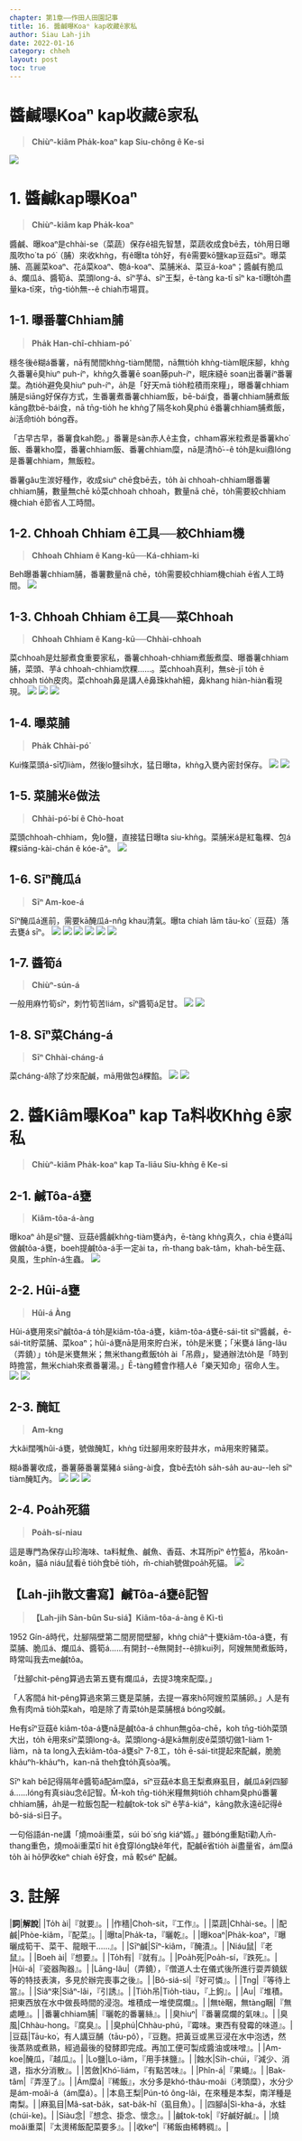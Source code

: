 ```yaml
---
chapter: 第1章——作田人田園記事
title: 16. 醬鹹曝Koaⁿ kap收藏ê家私
author: Siau Lah-jih
date: 2022-01-16
category: chheh
layout: post
toc: true
---
```


# 醬鹹曝Koaⁿ kap收藏ê家私
> **Chiùⁿ-kiâm Pha̍k-koaⁿ kap Siu-chông ê Ke-si**

![](../too5/05/5-25-1.甕仔.jpg)

# 1. 醬鹹kap曝Koaⁿ
> **Chiùⁿ-kiâm kap Pha̍k-koaⁿ**

醬鹹、曝koaⁿ是chhài-se（菜蔬）保存ê祖先智慧，菜蔬收成食bē去，to̍h用日曝風吹ho͘ ta pó͘（脯）來收khǹg，有ê曝ta to̍h好，有ê需要kō͘鹽kap豆菇sīⁿ。曝菜脯、高麗菜koaⁿ、花á菜koaⁿ、匏á-koaⁿ、菜脯米á、菜豆á-koaⁿ；醬鹹有脆瓜á、爛瓜á、醬筍á、菜頭long-á、sīⁿ芋á、sīⁿ王梨，ē-tàng ka-tī sīⁿ ka-tī曝to̍h盡量ka-tī來，tn̄g-tio̍h無--ê chiah市場買。

## 1-1. 曝番薯Chhiam脯
> **Pha̍k Han-chî-chhiam-pó͘**

穩冬後ê糊á番薯，nā有閒間khǹg-tiàm閒間，nā無tio̍h khǹg-tiàm眠床腳，khǹg久番薯ē臭hiuⁿ puh-íⁿ，khǹg久番薯ē soan藤puh-íⁿ，眠床縫ē soan出番薯íⁿ番薯葉。為tio̍h避免臭hiuⁿ puh-íⁿ，a̍h是「好天mā tio̍h粒積雨來糧」，曝番薯chhiam脯是siāng好保存方式，生番薯煮番薯chhiam飯，bē-bái食，番薯chhiam脯煮飯kāng款bē-bái食，nā tn̄g-tio̍h he khǹg了隔冬koh臭phú ê番薯chhiam脯煮飯，ài活命tio̍h bóng吞。

「古早古早，番薯食kah飽。」番薯是sàn赤人ê主食，chham寡米粒煮是番薯kho͘飯、番薯kho͘糜，番薯chhiam飯、番薯chhiam糜，nā是清hô͘--ê to̍h是kui鼎lóng是番薯chhiam，無飯粒。

番薯gâu生湠好種作，收成siuⁿ chē食bē去，to̍h ài chhoah-chhiam曝番薯chhiam脯，數量無chē kō͘菜chhoah chhoah，數量nā chē，to̍h需要絞chhiam機chiah ē節省人工時間。

## 1-2. Chhoah Chhiam ê工具──絞Chhiam機
>**Chhoah Chhiam ê Kang-kū──Ká-chhiam-ki**

Beh曝番薯chhiam脯，番薯數量nā chē，to̍h需要絞chhiam機chiah ē省人工時間。
![](../too5/05/5-18-1.番薯簽機.jpg)

## 1-3. Chhoah Chhiam ê工具──菜Chhoah
>**Chhoah Chhiam ê Kang-kū──Chhài-chhoah**

菜chhoah是灶腳煮食重要家私，番薯chhoah-chhiam煮飯煮糜、曝番薯chhiam脯，菜頭、芋á chhoah-chhiam炊粿……。菜chhoah真利，無sè-jī to̍h ē chhoah tio̍h皮肉。菜chhoah鼻是講人ê鼻珠khah細，鼻khang hiàn-hiàn看現現。
![](../too5/05/5-19-1.菜剉.jpg)
![](../too5/05/5-19-2.菜剉.jpg)
![](../too5/05/5-19-3.菜剉.jpg)

## 1-4. 曝菜脯
> **Pha̍k Chhài-pó͘**

Kui條菜頭á-sī切liàm，然後lo鹽si̍h水，猛日曝ta，khǹg入甕內密封保存。
![](../too5/05/5-22-1.菜脯條.jpg)
![](../too5/05/5-22-3.老菜脯.jpg)

## 1-5. 菜脯米ê做法
> **Chhài-pó͘-bí ê Chò-hoat**

菜頭chhoah-chhiam，免lo鹽，直接猛日曝ta siu-khǹg。菜脯米á是紅龜粿、包á粿siāng-kài-chán ê kóe-āⁿ。
![](../too5/05/5-22-2.菜脯米仔.jpg)

## 1-6. Sīⁿ醃瓜á
> **Sīⁿ Am-koe-á**

Sīⁿ醃瓜á進前，需要kā醃瓜á-nn̂g khau清氣。曝ta chiah lām tāu-ko͘（豆菇）落去甕á sīⁿ。
![](../too5/05/5-21-1.醃瓜仔.jpg)
![](../too5/05/5-21-2.醃瓜仔.jpg)
![](../too5/05/5-21-3.醃瓜仔.jpg)
![](../too5/05/5-21-4.豆菇.jpg)
![](../too5/05/5-21-5.醃瓜仔.jpg)
![](../too5/05/5-21-6.醃瓜仔.jpg)

## 1-7. 醬筍á
> **Chiùⁿ-sún-á**

一般用麻竹筍sīⁿ，刺竹筍苦liám，sīⁿ醬筍á足甘。
![](../too5/05/5-23-1.醬筍仔.jpg)
![](../too5/05/5-23-2.醬筍仔.jpg)

## 1-8. Sīⁿ菜Cháng-á
> **Sīⁿ Chhài-cháng-á**

菜cháng-á除了炒來配鹹，mā用做包á粿餡。
![](../too5/05/5-24-1.菜總仔.jpg)
![](../too5/05/5-24-2.菜總仔.jpg)

# 2. 醬Kiâm曝Koaⁿ kap Ta料收Khǹg ê家私
> **Chiùⁿ-kiâm Pha̍k-koaⁿ kap Ta-liāu Siu-khǹg ê Ke-si**

## 2-1. 鹹Tôa-á甕
> **Kiâm-tôa-á-àng**

曝koaⁿ a̍h是sīⁿ鹽、豆菇ê醬鹹khǹg-tiàm甕á內，ē-tàng khǹg真久，chia ê甕á叫做鹹tôa-á甕，boeh提鹹tôa-á手一定ài ta，m̄-thang bak-tâm，khah-bē生菇、臭風，生phîn-á生蟲。
![](../too5/05/5-25-1.甕仔.jpg)

## 2-2. Hûi-á甕
> **Hûi-á Àng**

Hûi-á甕用來sīⁿ鹹tôa-á to̍h是kiâm-tôa-á甕，kiâm-tôa-á甕ē-sái-tit sīⁿ醬鹹，ē-sái-tit貯菜脯、菜koaⁿ；hûi-á甕nā是用來貯白米，to̍h是米甕；「米甕á lāng-lâu（弄鐃）」to̍h是米甕無米；無米thang煮飯to̍h ài「吊鼎」，變通辦法to̍h是「時到時擔當，無米chiah來煮番薯湯。」Ē-tàng體會作穡人ê「樂天知命」宿命人生。
![](../too5/05/5-11-1.甕仔.jpg)
![](../too5/05/5-11-2.甕仔.jpg)

## 2-3. 醃缸
> **Am-kng**

大kâi闊嘴hûi-á甕，號做醃缸，khǹg tī灶腳用來貯鼓井水，mā用來貯豬菜。

糊á番薯收成，番薯藤番薯葉豬á siāng-ài食，食bē去to̍h sa̍h-sa̍h au-au--leh sīⁿ tiàm醃缸內。
![](../too5/05/5-26-1.醃缸舂臼.jpg)
![](../too5/05/5-26-2.醃缸.jpg)
![](../too5/05/5-26-3.醃缸.jpg)

## 2-4. Poa̍h死貓
> **Poa̍h-sí-niau**

這是專門為保存山珍海味、ta料魷魚、鹹魚、香菇、木耳所pīⁿ ê竹籃á，吊koân-koân，貓á niáu鼠看ē tio̍h食bē tio̍h，m̄-chiah號做poa̍h死貓。
![](../too5/05/5-10-1.跋死貓.jpg)

## 【Lah-jih散文書寫】鹹Tôa-á甕ê記智
> **【Lah-jih Sàn-bûn Su-siá】Kiâm-tôa-á-àng ê Kì-tì**

1952 Gín-á時代，灶腳隔壁第二間房間壁腳，khǹg chiâⁿ十甕kiâm-tôa-á甕，有菜脯、脆瓜á、爛瓜á、醬筍á……有開封--ê無開封--ê排kui列，阿嫂無閒煮飯時，時常叫我去me鹹tôa。

「灶腳chit-pêng算過去第五甕有爛瓜á，去提3塊來配糜。」

「人客間á hit-pêng算過來第三甕是菜脯，去提一寡來hō͘阿嫂煎菜脯卵。」人是有魚有肉mā tio̍h菜kah，咱是除了青菜to̍h是菜脯根á bóng咬鹹。

He有sīⁿ豆菇ê kiâm-tôa-á甕nā是鹹tôa-á chhun無gōa-chē，koh tn̄g-tio̍h菜頭大出，to̍h ē用來sīⁿ菜頭long-á。菜頭long-á是kā無削皮ê菜頭切做1-liàm 1-liàm，nà ta long入去kiâm-tôa-á甕sīⁿ 7-8工，to̍h ē-sái-tit提起來配鹹，脆脆kha̍uⁿh-kha̍uⁿh，kan-nā theh食to̍h真sòa嘴。

Sīⁿ kah bē記得隔年ê醬筍á配ám糜á，sīⁿ豆菇ê本島王梨煮麻虱目，鹹瓜á剁四腳á……lóng有真siàu念ê記智。M̄-koh tn̄g-tio̍h米糧無夠tio̍h chham臭phú番薯chhiam脯，a̍h是一粒飯包配一粒鹹tok-tok sīⁿ ê芋á-kiáⁿ，kāng款永遠ē記得ê bô-siá-sì日子。

一句俗語án-ne講「燒moâi重菜，súi bó͘ sńg kiáⁿ婿。」雖bóng重點tī勸人m̄-thang重色，燒moâi重菜tī hit ê食穿lóng缺ê年代，配鹹ē省tio̍h ài盡量省，ám糜á to̍h ài hō͘伊收keⁿ chiah ē好食，mā 較séⁿ 配鹹。

# 3. 註解

|**詞**|**解說**|
 |To̍h ài|『就要』。|
 |作穡|Choh-sit，『工作』。|
 |菜蔬|Chhài-se。|
 |配鹹|Phòe-kiâm，『配菜』。|
 |曝ta|Pha̍k-ta，『曬乾』。|
 |曝koaⁿ|Pha̍k-koaⁿ，『曝曬成筍干、菜干、龍眼干……』。|
 |Sīⁿ鹹|Sīⁿ-kiâm，『醃漬』。|
 |Niáu鼠|『老鼠』。|
 |Boeh ài|『想要』。|
 |To̍h有|『就有』。|
 |Poa̍h死|Poa̍h-sí，『跌死』。|
 |Hûi-á|『瓷器陶器』。|
 |Lāng-lâu|（弄鐃），『僧道人士在儀式後所進行耍弄鐃鈸等的特技表演，多見於辦完喪事之後』。|
 |Bô-siá-sì|『好可憐』。|
 |Tng|『等待上當』。|
 |Siâⁿ來|Siâⁿ-lâi，『引誘』。|
 |Tio̍h吊|Tio̍h-tiàu，『上鉤』。|
 |Au|『堆積。把東西放在水中做長時間的浸泡。堆積成一堆使腐爛』。|
 |無tè睏，無tàng睏|『無處睡』。|
 |番薯chhiam脯|『曬乾的番薯絲』。|
 |臭hiuⁿ|『番薯腐爛的氣味』。|
 |臭風|Chhàu-hong。『腐臭』。|
 |臭phú|Chhàu-phú，『霉味。東西有發霉的味道』。|
 |豆菇|Tāu-ko͘，有人講豆酺（tāu-pô͘），『豆麴。把黃豆或黑豆浸在水中泡透，然後蒸熟或煮熟，經過最後的發酵即完成。再加工便可製成醬油或味噌』。|
 |Am-koe|醃瓜，『越瓜』。|
 |Lo鹽|Lo-iâm，『用手抹鹽』。|
 |蝕水|Si̍h-chúi，『減少、消退，指水分消散』。|
 |苦斂|Khó͘-liám，『有點苦味』。|
 |Phîn-á|『果蠅』。|
 |Bak-tâm|『弄溼了』。|
 |Ám糜á|『稀飯』，水分多是khó-thâu-moâi（洘頭糜），水分少是ám-moâi-á（ám糜á）。|
 |本島王梨|Pún-tó ông-lâi，在來種是本梨，南洋種是南梨。|
 |麻虱目|Mâ-sat-ba̍k，sat-ba̍k-hî（虱目魚）。|
 |四腳á|Sì-kha-á，水蛙(chúi-ke)。|
 |Siàu念|『想念、掛念、懷念』。|
 |鹹tok-tok|『好鹹好鹹』。|
 |燒moâi重菜|『太燙稀飯配菜要多』。|
 |收keⁿ|『稀飯由稀轉稠』。|
